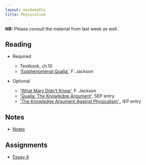 ```yaml
---
layout: mindweekly
title: Physicalism
---
```


**NB:** Please consult the material from last week as well. 

## Reading

+ Required
  + Textbook, ch.10
  + ['Epiphenomenal Qualia',](Qualia.pdf) F. Jackson

+ Optional
  + ['What Mary Didn't Know',](Jackson.pdf) F. Jackson 
  + ['Qualia: The Knowledge Argument',](https://plato.stanford.edu/entries/qualia-knowledge) SEP entry
  + ['The Knowledge Argument Against Physicalism',](http://www.iep.utm.edu/know-arg/), IEP entry

## Notes
+ [Notes](notes)

## Assignments
+ [Essay 4](essay)

